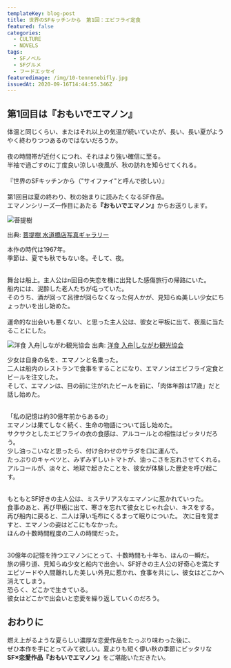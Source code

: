 ```yaml
---
templateKey: blog-post
title: 世界のSFキッチンから　第1回：エビフライ定食
featured: false
categories:
  - CULTURE
  - NOVELS
tags:
  - SFノベル
  - SFグルメ
  - フードエッセイ
featuredimage: /img/10-tennenebifly.jpg
issuedAt: 2020-09-16T14:44:55.346Z
---
```

## 第1回目は『おもいでエマノン』

体温と同じくらい、またはそれ以上の気温が続いていたが、長い、長い夏がようやく終わりつつあるのではないだろうか。<br><br>
夜の時間帯が近付くにつれ、それはより強い確信に至る。<br>
半袖で過ごすのに丁度良い涼しい夜風が、秋の訪れを知らせてくれる。<br><br>
『世界のSFキッチンから（"サイファイ"と呼んで欲しい）』<br><br>
第1回目は夏の終わり、秋の始まりに読みたくなるSF作品。<br>
エマノンシリーズ一作目にあたる<b>『おもいでエマノン』</b>からお送りします。<br>

![菩提樹](/img/10-tennenebifly.jpg "菩提樹")

出典: [菩提樹 水道橋店写真ギャラリー](http://katsukichi.co.jp/bodaijyu/gallery/)<br>

本作の時代は1967年。<br>
季節は、夏でも秋でもない冬。そして、夜。<br><br>

舞台は船上。主人公はn回目の失恋を機に出発した感傷旅行の帰路にいた。<br>
船内には、泥酔した老人たちが屯っていた。<br>
そのうち、酒が回って呂律が回らなくなった何人かが、見知らぬ美しい少女にちょっかいを出し始めた。<br><br>
運命的な出会いも悪くない、と思った主人公は、彼女と甲板に出て、夜風に当たることにした。<br>

![洋食 入舟|しながわ観光協会](/img/irifune-1.jpg "洋食 入舟|しながわ観光協会")
出典: [洋食 入舟|しながわ観光協会](https://shinagawa-kanko.or.jp/spot/irifune/)

少女は自身の名を、エマノンと名乗った。<br>
二人は船内のレストランで食事をすることになり、エマノンはエビフライ定食とビールを注文した。<br>
そして、エマノンは、目の前に注がれたビールを前に、「肉体年齢は17歳」だと話し始めた。<br><br>

「私の記憶は約30億年前からあるの」<br>
エマノンは果てしなく続く、生命の物語について話し始めた。<br>
サクサクとしたエビフライの衣の食感は、アルコールとの相性はピッタリだろう。<br>
少し油っこいなと思ったら、付け合わせのサラダを口に運んで。<br>
たっぷりのキャベツと、みずみずしいトマトが、油っこさを忘れさせてくれる。
アルコールが、淡々と、地球で起きたことを、彼女が体験した歴史を呼び起こす。<br><br>

もともとSF好きの主人公は、ミステリアスなエマノンに惹かれていった。<br>
食事のあと、再び甲板に出て、寒さを忘れて彼女とじゃれ合い、キスをする。
再び船内に戻ると、二人は薄い毛布にくるまって眠りについた。
次に目を覚ますと、エマノンの姿はどこにもなかった。<br>
ほんの十数時間程度の二人の時間だった。<br><br>

30億年の記憶を持つエマノンにとって、十数時間も十年も、ほんの一瞬だ。<br>
旅の帰り道、見知らぬ少女と船内で出会い、SF好きの主人公の好奇心を満たすエピソードや人間離れした美しい外見に惹かれ、食事を共にし、彼女はどこかへ消えてしまう。<br>
恐らく、どこかで生きている。<br>
彼女はどこかで出会いと恋愛を繰り返していくのだろう。<br>
## おわりに
燃え上がるような夏らしい濃厚な恋愛作品をたっぷり味わった後に、<br>
ぜひ本作を手にとってみて欲しい。夏よりも短く儚い秋の季節にピッタリな<br>
<b>SF×恋愛作品『おもいでエマノン』</b>をご堪能いただきたい。